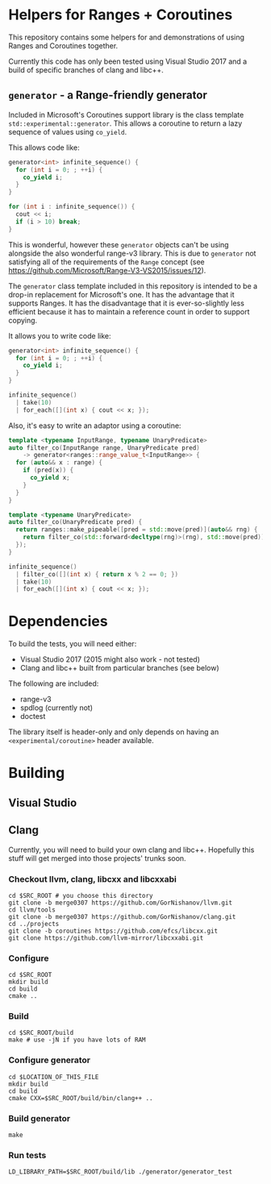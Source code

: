 # Helpers for Ranges + Coroutines #

This repository contains some helpers for and demonstrations of using Ranges and Coroutines together.

Currently this code has only been tested using Visual Studio 2017 and a build of specific branches of clang and libc++.

## `generator` - a Range-friendly generator

Included in Microsoft's Coroutines support library is the class template `std::experimental::generator`. This allows a coroutine to return a lazy sequence of values using `co_yield`.

This allows code like:

```c++
generator<int> infinite_sequence() {
  for (int i = 0; ; ++i) {
    co_yield i;
  }
}

for (int i : infinite_sequence()) {
  cout << i;
  if (i > 10) break;
}
```

This is wonderful, however these `generator` objects can't be using alongside the also wonderful range-v3 library. This is due to `generator` not satisfying all of the requirements of the `Range` concept (see https://github.com/Microsoft/Range-V3-VS2015/issues/12).

The `generator` class template included in this repository is intended to be a drop-in replacement for Microsoft's one. It has the advantage that it supports Ranges. It has the disadvantage that it is ever-so-slightly less efficient because it has to maintain a reference count in order to support copying.

It allows you to write code like:

```c++
generator<int> infinite_sequence() {
  for (int i = 0; ; ++i) {
    co_yield i;
  }
}

infinite_sequence()
  | take(10)
  | for_each([](int x) { cout << x; });
```

Also, it's easy to write an adaptor using a coroutine:

```c++
template <typename InputRange, typename UnaryPredicate>
auto filter_co(InputRange range, UnaryPredicate pred)
    -> generator<ranges::range_value_t<InputRange>> {
  for (auto&& x : range) {
    if (pred(x)) {
      co_yield x;
    }
  }
}

template <typename UnaryPredicate>
auto filter_co(UnaryPredicate pred) {
  return ranges::make_pipeable([pred = std::move(pred)](auto&& rng) {
    return filter_co(std::forward<decltype(rng)>(rng), std::move(pred));
  });
}

infinite_sequence()
  | filter_co([](int x) { return x % 2 == 0; })
  | take(10)
  | for_each([](int x) { cout << x; });
```

# Dependencies #

To build the tests, you will need either:

- Visual Studio 2017 (2015 might also work - not tested)
- Clang and libc++ built from particular branches (see below)

The following are included:
- range-v3
- spdlog (currently not)
- doctest

The library itself is header-only and only depends on having an `<experimental/coroutine>` header available.

# Building #

## Visual Studio ##

## Clang ##

Currently, you will need to build your own clang and libc++. Hopefully this stuff will get merged into those projects' trunks soon.

### Checkout llvm, clang, libcxx and libcxxabi

    cd $SRC_ROOT # you choose this directory
    git clone -b merge0307 https://github.com/GorNishanov/llvm.git
    cd llvm/tools
    git clone -b merge0307 https://github.com/GorNishanov/clang.git
    cd ../projects
    git clone -b coroutines https://github.com/efcs/libcxx.git
    git clone https://github.com/llvm-mirror/libcxxabi.git
    
### Configure

    cd $SRC_ROOT
    mkdir build
    cd build
    cmake ..
    
### Build

    cd $SRC_ROOT/build
    make # use -jN if you have lots of RAM
    
### Configure generator

    cd $LOCATION_OF_THIS_FILE
    mkdir build
    cd build
    cmake CXX=$SRC_ROOT/build/bin/clang++ ..
    
### Build generator

    make
    
### Run tests

    LD_LIBRARY_PATH=$SRC_ROOT/build/lib ./generator/generator_test
